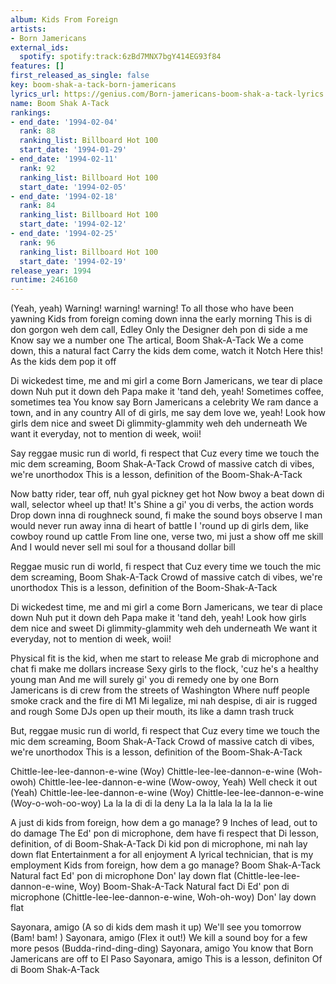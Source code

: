 ```yaml
---
album: Kids From Foreign
artists:
- Born Jamericans
external_ids:
  spotify: spotify:track:6zBd7MNX7bgY414EG93f84
features: []
first_released_as_single: false
key: boom-shak-a-tack-born-jamericans
lyrics_url: https://genius.com/Born-jamericans-boom-shak-a-tack-lyrics
name: Boom Shak A-Tack
rankings:
- end_date: '1994-02-04'
  rank: 88
  ranking_list: Billboard Hot 100
  start_date: '1994-01-29'
- end_date: '1994-02-11'
  rank: 92
  ranking_list: Billboard Hot 100
  start_date: '1994-02-05'
- end_date: '1994-02-18'
  rank: 84
  ranking_list: Billboard Hot 100
  start_date: '1994-02-12'
- end_date: '1994-02-25'
  rank: 96
  ranking_list: Billboard Hot 100
  start_date: '1994-02-19'
release_year: 1994
runtime: 246160
---
```

(Yeah, yeah)
Warning! warning! warning!
To all those who have been yawning
Kids from foreign coming down inna the early morning
This is di don gorgon weh dem call, Edley
Only the Designer deh pon di side a me
Know say we a number one
The artical, Boom Shak-A-Tack
We a come down, this a natural fact
Carry the kids dem come, watch it Notch
Here this!
As the kids dem pop it off


Di wickedest time, me and mi girl a come
Born Jamericans, we tear di place down
Nuh put it down deh
Papa make it 'tand deh, yeah!
Sometimes coffee, sometimes tea
You know say Born Jamericans a celebrity
We ram dance a town, and in any country
All of di girls, me say dem love we, yeah!
Look how girls dem nice and sweet
Di glimmity-glammity weh deh underneath
We want it everyday, not to mention di week, woii!


Say reggae music run di world, fi respect that
Cuz every time we touch the mic dem screaming, Boom Shak-A-Tack
Crowd of massive catch di vibes, we're unorthodox
This is a lesson, definition of the Boom-Shak-A-Tack


Now batty rider, tear off, nuh gyal pickney get hot
Now bwoy a beat down di wall, selector wheel up that!
It's Shine a gi' you di verbs, the action words
Drop down inna di roughneck sound, fi make the sound boys observe
I man would never run away inna di heart of battle
I 'round up di girls dem, like cowboy round up cattle
From line one, verse two, mi just a show off me skill
And I would never sell mi soul for a thousand dollar bill


Reggae music run di world, fi respect that
Cuz every time we touch the mic dem screaming, Boom Shak-A-Tack
Crowd of massive catch di vibes, we're unorthodox
This is a lesson, definition of the Boom-Shak-A-Tack


Di wickedest time, me and mi girl a come
Born Jamericans, we tear di place down
Nuh put it down deh
Papa make it 'tand deh, yeah!
Look how girls dem nice and sweet
Di glimmity-glammity weh deh underneath
We want it everyday, not to mention di week, woii!


Physical fit is the kid, when me start to release
Me grab di microphone and chat fi make me dollars increase
Sexy girls to the flock, 'cuz he's a healthy young man
And me will surely gi' you di remedy one by one
Born Jamericans is di crew from the streets of Washington
Where nuff people smoke crack and the fire di M1
Mi legalize, mi nah despise, di air is rugged and rough
Some DJs open up their mouth, its like a damn trash truck


But, reggae music run di world, fi respect that
Cuz every time we touch the mic dem screaming, Boom Shak-A-Tack
Crowd of massive catch di vibes, we're unorthodox
This is a lesson, definition of the Boom-Shak-A-Tack


Chittle-lee-lee-dannon-e-wine (Woy)
Chittle-lee-lee-dannon-e-wine (Woh-owoh)
Chittle-lee-lee-dannon-e-wine (Wow-owoy, Yeah)
Well check it out (Yeah)
Chittle-lee-lee-dannon-e-wine (Woy)
Chittle-lee-lee-dannon-e-wine (Woy-o-woh-oo-woy)
La la la di di la deny
La la la lala la la la lie


A just di kids from foreign, how dem a go manage?
9 Inches of lead, out to do damage
The Ed' pon di microphone, dem have fi respect that
Di lesson, definition, of di Boom-Shak-A-Tack
Di kid pon di microphone, mi nah lay down flat
Entertainment a for all enjoyment
A lyrical technician, that is my employment
Kids from foreign, how dem a go manage?
Boom Shak-A-Tack
Natural fact
Ed' pon di microphone
Don' lay down flat (Chittle-lee-lee-dannon-e-wine, Woy)
Boom-Shak-A-Tack
Natural fact
Di Ed' pon di microphone (Chittle-lee-lee-dannon-e-wine, Woh-oh-woy)
Don' lay down flat


Sayonara, amigo (A so di kids dem mash it up)
We'll see you tomorrow (Bam! bam! )
Sayonara, amigo (Flex it out!)
We kill a sound boy for a few more pesos (Budda-rind-ding-ding)
Sayonara, amigo
You know that Born Jamericans are off to El Paso
Sayonara, amigo
This is a lesson, definiton
Of di Boom Shak-A-Tack
